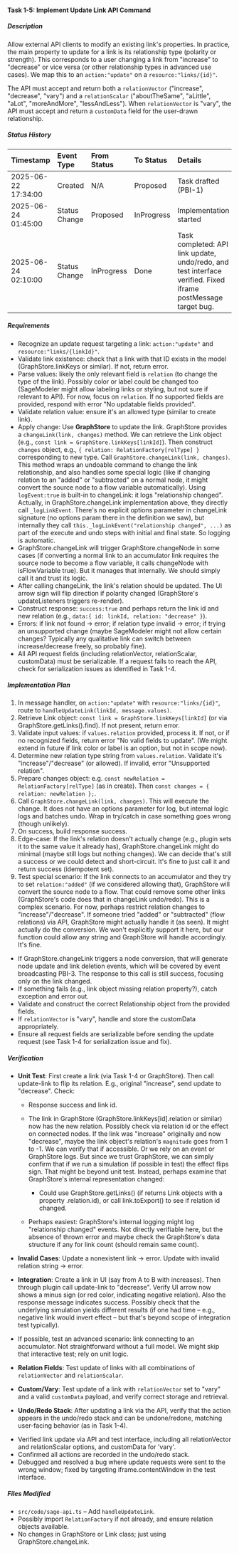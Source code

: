 #### Task 1-5: Implement Update Link API Command

##### Description

Allow external API clients to modify an existing link's properties. In practice, the main property to update for a link is its relationship type (polarity or strength). This corresponds to a user changing a link from "increase" to "decrease" or vice versa (or other relationship types in advanced use cases). We map this to an `action:"update"` on a `resource:"links/{id}"`.

The API must accept and return both a `relationVector` ("increase", "decrease", "vary") and a `relationScalar` ("aboutTheSame", "aLittle", "aLot", "moreAndMore", "lessAndLess").
When `relationVector` is "vary", the API must accept and return a `customData` field for the user-drawn relationship.

##### Status History

| Timestamp | Event Type | From Status | To Status | Details | User |
| :---- | :---- | :---- | :---- | :---- | :---- |
| 2025-06-22 17:34:00 | Created | N/A | Proposed | Task drafted (PBI-1) | Chad |
| 2025-06-24 01:45:00 | Status Change | Proposed | InProgress | Implementation started | ai-agent |
| 2025-06-24 02:10:00 | Status Change | InProgress | Done | Task completed: API link update, undo/redo, and test interface verified. Fixed iframe postMessage target bug. | ai-agent |

##### Requirements

* Recognize an update request targeting a link: `action:"update"` and `resource:"links/{linkId}"`.  
* Validate link existence: check that a link with that ID exists in the model (GraphStore.linkKeys or similar). If not, return error.  
* Parse values: likely the only relevant field is `relation` (to change the type of the link). Possibly color or label could be changed too (SageModeler might allow labeling links or styling, but not sure if relevant to API). For now, focus on `relation`. If no supported fields are provided, respond with error "No updatable fields provided".  
* Validate relation value: ensure it's an allowed type (similar to create link).  
* Apply change: Use **GraphStore** to update the link. GraphStore provides a `changeLink(link, changes)` method. We can retrieve the Link object (e.g., `const link = GraphStore.linkKeys[linkId]`). Then construct `changes` object, e.g., `{ relation: RelationFactory[relType] }` corresponding to new type. Call `GraphStore.changeLink(link, changes)`. This method wraps an undoable command to change the link relationship, and also handles some special logic (like if changing relation to an "added" or "subtracted" on a normal node, it might convert the source node to a flow variable automatically). Using `logEvent:true` is built-in to changeLink: it logs "relationship changed". Actually, in GraphStore.changeLink implementation above, they directly call `_logLinkEvent`. There's no explicit options parameter in changeLink signature (no options param there in the definition we saw), but internally they call `this._logLinkEvent("relationship changed", ...)` as part of the execute and undo steps with initial and final state. So logging is automatic.  
* GraphStore.changeLink will trigger GraphStore.changeNode in some cases (if converting a normal link to an accumulator link requires the source node to become a flow variable, it calls changeNode with isFlowVariable true). But it manages that internally. We should simply call it and trust its logic.  
* After calling changeLink, the link's relation should be updated. The UI arrow sign will flip direction if polarity changed (GraphStore's updateListeners triggers re-render).  
* Construct response: `success:true` and perhaps return the link id and new relation (e.g., `data:{ id: linkId, relation: "decrease" }`).  
* Errors: if link not found \-\> error; if relation type invalid \-\> error; if trying an unsupported change (maybe SageModeler might not allow certain changes? Typically any qualitative link can switch between increase/decrease freely, so probably fine).
* All API request fields (including relationVector, relationScalar, customData) must be serializable. If a request fails to reach the API, check for serialization issues as identified in Task 1-4.

##### Implementation Plan

1. In message handler, on `action:"update"` with `resource:"links/{id}"`, route to `handleUpdateLink(linkId, message.values)`.  
2. Retrieve Link object: `const link = GraphStore.linkKeys[linkId]` (or via GraphStore.getLinks().find). If not present, return error.  
3. Validate input values: if `values.relation` provided, process it. If not, or if no recognized fields, return error "No valid fields to update". (We might extend in future if link color or label is an option, but not in scope now).  
4. Determine new relation type string from `values.relation`. Validate it's "increase"/"decrease" (or allowed). If invalid, error "Unsupported relation".  
5. Prepare changes object: e.g. `const newRelation = RelationFactory[relType]` (as in create). Then `const changes = { relation: newRelation };`.  
6. Call `GraphStore.changeLink(link, changes)`. This will execute the change. It does not have an options parameter for log, but internal logic logs and batches undo. Wrap in try/catch in case something goes wrong (though unlikely).  
7. On success, build response success.  
8. Edge-case: If the link's relation doesn't actually change (e.g., plugin sets it to the same value it already has), GraphStore.changeLink might do minimal (maybe still logs but nothing changes). We can decide that's still a success or we could detect and short-circuit. It's fine to just call it and return success (idempotent set).  
9. Test special scenario: If the link connects to an accumulator and they try to set `relation:"added"` (if we considered allowing that), GraphStore will convert the source node to a flow. That could remove some other links (GraphStore's code does that in changeLink undo/redo). This is a complex scenario. For now, perhaps restrict relation changes to "increase"/"decrease". If someone tried "added" or "subtracted" (flow relations) via API, GraphStore might actually handle it (as seen). It might actually do the conversion. We won't explicitly support it here, but our function could allow any string and GraphStore will handle accordingly. It's fine.  
* If GraphStore.changeLink triggers a node conversion, that will generate node update and link deletion events, which will be covered by event broadcasting PBI-3. The response to this call is still success, focusing only on the link changed.  
* If something fails (e.g., link object missing relation property?), catch exception and error out.
* Validate and construct the correct Relationship object from the provided fields.
* If `relationVector` is "vary", handle and store the customData appropriately.
* Ensure all request fields are serializable before sending the update request (see Task 1-4 for serialization issue and fix).

##### Verification

* **Unit Test**: First create a link (via Task 1-4 or GraphStore). Then call update-link to flip its relation. E.g., original "increase", send update to "decrease". Check:  
    
  * Response success and link id.  
      
  * The link in GraphStore (GraphStore.linkKeys\[id\].relation or similar) now has the new relation. Possibly check via relation id or the effect on connected nodes. If the link was "increase" originally and now "decrease", maybe the link object's relation's `magnitude` goes from 1 to \-1. We can verify that if accessible. Or we rely on an event or GraphStore logs. But since we trust GraphStore, we can simply confirm that if we run a simulation (if possible in test) the effect flips sign. That might be beyond unit test. Instead, perhaps examine that GraphStore's internal representation changed:  
      
    * Could use GraphStore.getLinks() (if returns Link objects with a property .relation.id), or call link.toExport() to see if relation id changed.

    

  * Perhaps easiest: GraphStore's internal logging might log "relationship changed" events. Not directly verifiable here, but the absence of thrown error and maybe check the GraphStore's data structure if any for link count (should remain same count).

* **Invalid Cases**: Update a nonexistent link \-\> error. Update with invalid relation string \-\> error.  
    
* **Integration**: Create a link in UI (say from A to B with increases). Then through plugin call update-link to "decrease". Verify UI arrow now shows a minus sign (or red color, indicating negative relation). Also the response message indicates success. Possibly check that the underlying simulation yields different results (if one had time – e.g., negative link would invert effect – but that's beyond scope of integration test typically).  
    
* If possible, test an advanced scenario: link connecting to an accumulator. Not straightforward without a full model. We might skip that interactive test; rely on unit logic.

* **Relation Fields**: Test update of links with all combinations of `relationVector` and `relationScalar`.
* **Custom/Vary**: Test update of a link with `relationVector` set to "vary" and a valid `customData` payload, and verify correct storage and retrieval.
* **Undo/Redo Stack**: After updating a link via the API, verify that the action appears in the undo/redo stack and can be undone/redone, matching user-facing behavior (as in Task 1-4).

- Verified link update via API and test interface, including all relationVector and relationScalar options, and customData for 'vary'.
- Confirmed all actions are recorded in the undo/redo stack.
- Debugged and resolved a bug where update requests were sent to the wrong window; fixed by targeting iframe.contentWindow in the test interface.

##### Files Modified

* `src/code/sage-api.ts` – Add `handleUpdateLink`.  
* Possibly import `RelationFactory` if not already, and ensure relation objects available.  
* No changes in GraphStore or Link class; just using GraphStore.changeLink.